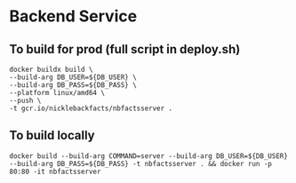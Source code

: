 # Backend Service

## To build for prod (full script in deploy.sh)
```
docker buildx build \
--build-arg DB_USER=${DB_USER} \
--build-arg DB_PASS=${DB_PASS} \
--platform linux/amd64 \
--push \
-t gcr.io/nicklebackfacts/nbfactsserver .
```

## To build locally

```
docker build --build-arg COMMAND=server --build-arg DB_USER=${DB_USER} --build-arg DB_PASS=${DB_PASS} -t nbfactsserver . && docker run -p 80:80 -it nbfactsserver
 ```